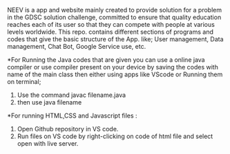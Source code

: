 NEEV is a app and website mainly created to provide solution for a problem in the GDSC solution challenge, committed to ensure that quality education reaches each of its user so that they can compete with people at various levels worldwide.
This repo. contains different sections of programs and codes that give the basic structure of the App.
like; User management, Data management, Chat Bot, Google Service use, etc.

*For Running the Java codes that are given you can use a online java compiler or use compiler present on your device by saving the codes with name of the main class then either using apps like VScode or Running them on terminal;
 1) Use the command javac filename.java
 2) then use java filename

*For running HTML,CSS and Javascript files :
1) Open Github repository in VS code.
2) Run files on VS code by right-clicking on code of html file and select open with live server.
   
